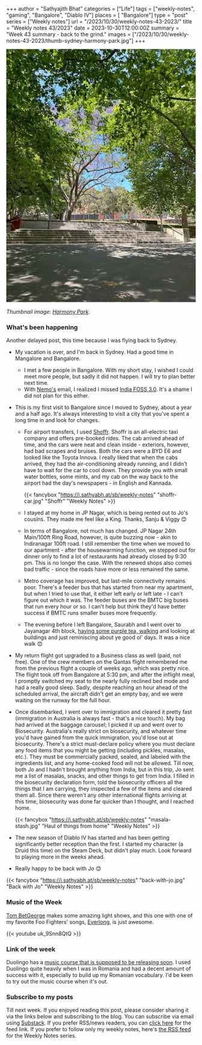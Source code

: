 +++
author = "Sathyajith Bhat"
categories = ["Life"]
tags = ["weekly-notes",  "gaming", "Bangalore", "Diablo IV"]
places = [ "Bangalore"]
type = "post"
series = ["Weekly notes"]
url = "/2023/10/30/weekly-notes-43-2023/"
title = "Weekly notes 43/2023"
date = 2023-10-30T12:00:00Z
summary = "Week 43 summary - back to the grind."
images = ["/2023/10/30/weekly-notes-43-2023/thumb-sydney-harmony-park.jpg"]
+++

![](thumb-sydney-harmony-park.jpg)

_Thumbnail image: [Harmony Park](https://www.cityofsydney.nsw.gov.au/histories-local-parks-playgrounds/history-harmony-park)._ 

### What's been happening

Another delayed post, this time because I was flying back to Sydney.

- My vacation is over, and I'm back in Sydney. Had a good time in Mangalore and Bangalore.
    - I met a few people in Bangalore. With my short stay, I wished I could meet more people, but sadly it did not happen. I will try to plan better next time.
    - With [Nemo's](https://tatooine.club/@nemo) email, I realized I missed [India FOSS 3.0](https://indiafoss.net/2023/conference/schedule). It's a shame I did not plan for this either.
- This is my first visit to Bangalore since I moved to Sydney, about a year and a half ago. It's always interesting to visit a city that you've spent a long time in and look for changes.
    - For airport transfers, I used [Shoffr](https://www.shoffr.in/). Shoffr is an all-electric taxi company and offers pre-booked rides. The cab arrived ahead of time, and the cars were neat and clean inside - exteriors, however, had bad scrapes and bruises. Both the cars were a BYD E6 and looked like the Toyota Innova. I really liked that when the cabs arrived, they had the air-conditioning already running, and I didn't have to wait for the car to cool down. They provide you with small water bottles, some mints, and my cab on the way back to the airport had the day's newspapers - in English and Kannada.

        {{< fancybox "https://i.sathyabh.at/sb/weekly-notes" "shoffr-car.jpg" "Shoffr" "Weekly Notes" >}}

    - I stayed at my home in JP Nagar, which is being rented out to Jo's cousins. They made me feel like a King. Thanks, Sanju & Viggy 😊
    - In terms of Bangalore, not much has changed. JP Nagar 24th Main/100ft Ring Road, however, is quite buzzing now - akin to Indiranagar 100ft road. I still remember the time when we moved to our apartment - after the housewarming function, we stepped out for dinner only to find a lot of restaurants had already closed by 9:30 pm. This is no longer the case. With the renewed shops also comes bad traffic - since the roads have more or less remained the same.
    - Metro coverage has improved, but last-mile connectivity remains poor. There's a feeder bus that has started from near my apartment, but when I tried to use that, it either left early or left late - I can't figure out which it was. The feeder buses are the BMTC big buses that run every hour or so. I can't help but think they'd have better success if BMTC runs smaller buses more frequently.
    - The evening before I left Bangalore, Saurabh and I went over to Jayanagar 4th block, [having some purple tea, walking](https://findpenguins.com/sathyabhat/footprint/653e2d6c14c870-63719763) and looking at buildings and just reminiscing about ye good ol' days. It was a nice walk 😊
- My return flight got upgraded to a Business class as well (paid, not free). One of the crew members on the Qantas flight remembered me from the previous flight a couple of weeks ago, which was pretty nice. The flight took off from Bangalore at 5:30 pm, and after the inflight meal, I promptly switched my seat to the nearly fully reclined bed mode and had a really good sleep. Sadly, despite reaching an hour ahead of the scheduled arrival, the aircraft didn't get an empty bay, and we were waiting on the runway for the full hour.
- Once disembarked, I went over to immigration and cleared it pretty fast (immigration in Australia is always fast - that's a nice touch). My bag had arrived at the baggage carousel; I picked it up and went over to Biosecurity. Australia's really strict on biosecurity, and whatever time you'd have gained from the quick immigration, you'd lose out at biosecurity. There's a strict must-declare policy where you must declare any food items that you might be getting (including pickles, masalas, etc.). They must be commercially packed, sealed, and labeled with the ingredients list, and any home-cooked food will not be allowed. Till now, both Jo and I hadn't brought anything from India, but in this trip, Jo sent me a list of masalas, snacks, and other things to get from India. I filled in the biosecurity declaration form, told the biosecurity officers all the things that I am carrying, they inspected a few of the items and cleared them all. Since there weren't any other international flights arriving at this time, biosecurity was done far quicker than I thought, and I reached home.

    {{< fancybox "https://i.sathyabh.at/sb/weekly-notes" "masala-stash.jpg" "Haul of things from home" "Weekly Notes" >}}

- The new season of Diablo IV has started and has been getting significantly better reception than the first. I started my character (a Druid this time) on the Steam Deck, but didn't play much. Look forward to playing more in the weeks ahead.

- Really happy to be back with Jo 😊

{{< fancybox "https://i.sathyabh.at/sb/weekly-notes" "back-with-jo.jpg" "Back with Jo" "Weekly Notes" >}}

### Music of the Week

[Tom BetGeorge](https://www.youtube.com/@TomBetGeorge) makes some amazing light shows, and this one with one of my favorite Foo Fighters' songs, [Everlong](https://www.youtube.com/watch?v=uk_9Snn8QtQ), is just awesome.

{{< youtube uk_9Snn8QtQ >}}

### Link of the week

Duolingo has a [music course that is supposed to be releasing soon](https://blog.duolingo.com/music-course/). I used Duolingo quite heavily when I was in Romania and had a decent amount of success with it, especially to build up my Romanian vocabulary. I'd be keen to try out the music course when it's out.

### Subscribe to my posts

Till next week. If you enjoyed reading this post, please consider sharing it via the links below and subscribing to the blog. You can subscribe via email using [Substack](https://sathyabhat.substack.com/). If you prefer RSS/news readers, you can [click here](https://sathyabh.at/index.xml) for the feed link. If you prefer to follow only my weekly notes, here's [the RSS feed](https://sathyabh.at/series/weekly-notes/index.xml) for the Weekly Notes series.
